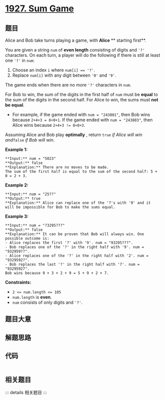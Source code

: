 # [1927. Sum Game](https://leetcode.com/problems/sum-game)

## 题目

Alice and Bob take turns playing a game, with **Alice** **  starting first**.

You are given a string `num` of **even length** consisting of digits and `'?'`
characters. On each turn, a player will do the following if there is still at
least one `'?'` in `num`:

  1. Choose an index `i` where `num[i] == '?'`.
  2. Replace `num[i]` with any digit between `'0'` and `'9'`.

The game ends when there are no more `'?'` characters in `num`.

For Bob to win, the sum of the digits in the first half of `num` must be
**equal** to the sum of the digits in the second half. For Alice to win, the
sums must **not be equal**.

  * For example, if the game ended with `num = "243801"`, then Bob wins because `2+4+3 = 8+0+1`. If the game ended with `num = "243803"`, then Alice wins because `2+4+3 != 8+0+3`.

Assuming Alice and Bob play **optimally** , return `true` _if Alice will win
and_`false` _if Bob will win_.



**Example 1:**

    
    
    **Input:** num = "5023"
    **Output:** false
    **Explanation:** There are no moves to be made.
    The sum of the first half is equal to the sum of the second half: 5 + 0 = 2 + 3.
    

**Example 2:**

    
    
    **Input:** num = "25??"
    **Output:** true
    **Explanation:** Alice can replace one of the '?'s with '9' and it will be impossible for Bob to make the sums equal.
    

**Example 3:**

    
    
    **Input:** num = "?3295???"
    **Output:** false
    **Explanation:** It can be proven that Bob will always win. One possible outcome is:
    - Alice replaces the first '?' with '9'. num = "93295???".
    - Bob replaces one of the '?' in the right half with '9'. num = "932959??".
    - Alice replaces one of the '?' in the right half with '2'. num = "9329592?".
    - Bob replaces the last '?' in the right half with '7'. num = "93295927".
    Bob wins because 9 + 3 + 2 + 9 = 5 + 9 + 2 + 7.
    



**Constraints:**

  * `2 <= num.length <= 105`
  * `num.length` is **even**.
  * `num` consists of only digits and `'?'`.


## 题目大意

## 解题思路

## 代码

```javascript

```

## 相关题目

::: details 相关题目
:::
